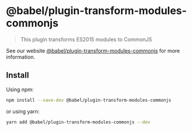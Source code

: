 # @babel/plugin-transform-modules-commonjs

> This plugin transforms ES2015 modules to CommonJS

See our
website [@babel/plugin-transform-modules-commonjs](https://babeljs.io/docs/en/next/babel-plugin-transform-modules-commonjs.html)
for more information.

## Install

Using npm:

```sh
npm install --save-dev @babel/plugin-transform-modules-commonjs
```

or using yarn:

```sh
yarn add @babel/plugin-transform-modules-commonjs --dev
```
